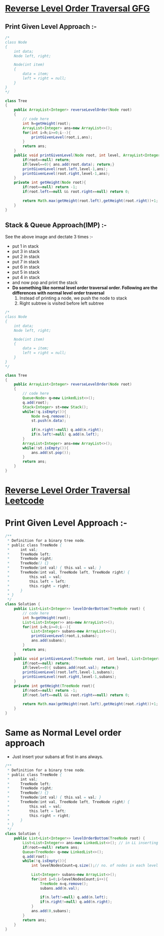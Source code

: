 # [**Reverse Level Order Traversal GFG**](https://practice.geeksforgeeks.org/problems/reverse-level-order-traversal/1#)

## Print Given Level Approach :-
```java
/* 
class Node
{
    int data;
    Node left, right;

    Node(int item)
    {
        data = item;
        left = right = null;
    }
}
*/

class Tree
{
    public ArrayList<Integer> reverseLevelOrder(Node root) 
    {
        // code here
        int h=getHeight(root);
        ArrayList<Integer> ans=new ArrayList<>();
        for(int i=h;i>=0;i--){
            printGivenLevel(root,i,ans);
        }
        return ans;
    }
    public void printGivenLevel(Node root, int level, ArrayList<Integer> ans){
        if(root==null) return;
        if(level==0){ ans.add(root.data); return;}
        printGivenLevel(root.left,level-1,ans);
        printGivenLevel(root.right,level-1,ans);
    }
    private int getHeight(Node root){
        if(root==null) return -1;
        if(root.left==null && root.right==null) return 0;
        
        return Math.max(getHeight(root.left),getHeight(root.right))+1;
    }
} 
```
## Stack & Queue Approach(IMP) :-
See the above image and dectate 3 times :-
- put 1 in stack
- put 3 in stack
- put 2 in stack
- put 7 in stack
- put 6 in stack
- put 5 in stack
- put 4 in stack
- and now pop and print the stack
- **Do something like normal level order traversal order. Following are the differences with normal level order traversal**
    1. Instead of printing a node, we push the node to stack
    2. Right subtree is visited before left subtree
```java
/* 
class Node
{
    int data;
    Node left, right;

    Node(int item)
    {
        data = item;
        left = right = null;
    }
}
*/

class Tree
{
    public ArrayList<Integer> reverseLevelOrder(Node root) 
    {
        // code here
        Queue<Node> q=new LinkedList<>();
        q.add(root);
        Stack<Integer> st=new Stack();
        while(!q.isEmpty()){
            Node n=q.remove();
            st.push(n.data);
            
            if(n.right!=null) q.add(n.right);
            if(n.left!=null) q.add(n.left);
        }
        ArrayList<Integer> ans=new ArrayList<>();
        while(!st.isEmpty()){
            ans.add(st.pop());
        }
        return ans;
    }
} 
```
# [**Reverse Level Order Traversal Leetcode**](https://leetcode.com/problems/binary-tree-level-order-traversal-ii/)

# Print Given Level Approach :-

```java
/**
 * Definition for a binary tree node.
 * public class TreeNode {
 *     int val;
 *     TreeNode left;
 *     TreeNode right;
 *     TreeNode() {}
 *     TreeNode(int val) { this.val = val; }
 *     TreeNode(int val, TreeNode left, TreeNode right) {
 *         this.val = val;
 *         this.left = left;
 *         this.right = right;
 *     }
 * }
 */
class Solution {
    public List<List<Integer>> levelOrderBottom(TreeNode root) {
        // code here
        int h=getHeight(root);
        List<List<Integer>> ans=new ArrayList<>();
        for(int i=h;i>=0;i--){
            List<Integer> subans=new ArrayList<>();
            printGivenLevel(root,i,subans);
            ans.add(subans);
        }
        return ans;
    }
    public void printGivenLevel(TreeNode root, int level, List<Integer> subans){
        if(root==null) return;
        if(level==0){ subans.add(root.val); return;}
        printGivenLevel(root.left,level-1,subans);
        printGivenLevel(root.right,level-1,subans);
    }
    private int getHeight(TreeNode root){
        if(root==null) return -1;
        if(root.left==null && root.right==null) return 0;
        
        return Math.max(getHeight(root.left),getHeight(root.right))+1;
    }
}
```
# Same as Normal Level order approach
- Just insert your subans at first in ans always.
```java
/**
 * Definition for a binary tree node.
 * public class TreeNode {
 *     int val;
 *     TreeNode left;
 *     TreeNode right;
 *     TreeNode() {}
 *     TreeNode(int val) { this.val = val; }
 *     TreeNode(int val, TreeNode left, TreeNode right) {
 *         this.val = val;
 *         this.left = left;
 *         this.right = right;
 *     }
 * }
 */
class Solution {
    public List<List<Integer>> levelOrderBottom(TreeNode root) {
        List<List<Integer>> ans=new LinkedList<>(); // in LL inserting at first is O(1)
        if(root==null) return ans;
        Queue<TreeNode> q=new LinkedList<>();
        q.add(root);
        while(!q.isEmpty()){
            int levelNodesCount=q.size();// no. of nodes in each level
            
            List<Integer> subans=new ArrayList<>();
            for(int i=0;i<levelNodesCount;i++){
                TreeNode n=q.remove();
                subans.add(n.val);
                
                if(n.left!=null) q.add(n.left);
                if(n.right!=null) q.add(n.right);
            }
            ans.add(0,subans);
        }
        return ans;
    }
}
```